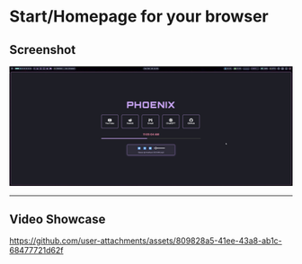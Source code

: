 # Start/Homepage for your browser

## Screenshot
![image](Showcase/showcase.jpg)

---

## Video Showcase
https://github.com/user-attachments/assets/809828a5-41ee-43a8-ab1c-68477721d62f

